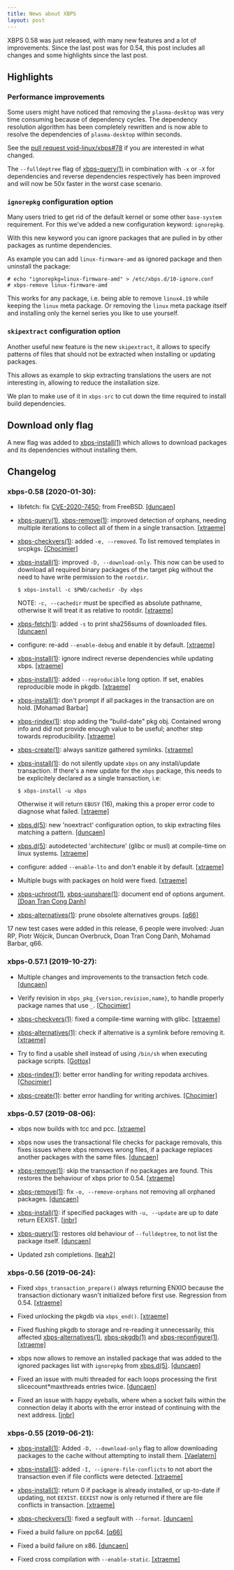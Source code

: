 ```yaml
---
title: News about XBPS
layout: post
---
```


XBPS 0.58 was just released, with many new features and a lot of improvements.
Since the last post was for 0.54, this post includes all changes and some highlights since the last post.

## Highlights

### Performance improvements

Some users might have noticed that removing the `plasma-desktop` was very time consuming because of dependency cycles.
The dependency resolution algorithm has been completely rewritten and is now able to resolve the dependencies of `plasma-desktop` within seconds.

See the [pull request void-linux/xbps#78](https://github.com/void-linux/xbps/pull/78) if you are interested in what changed.

The `--fulldeptree` flag of [xbps-query(1)](https://man.voidlinux.org/xbps-query.1) in combination with `-x` or `-X` for dependencies and reverse dependencies respectively has been improved and will now be 50x faster in the worst case scenario.

### `ignorepkg` configuration option

Many users tried to get rid of the default kernel or some other `base-system` requirement.
For this we've added a new configuration keyword: `ignorepkg`.

With this new keyword you can ignore packages that are pulled in by other packages as runtime dependencies.

As example you can add `linux-firmware-amd` as ignored package and then uninstall the package:

```
# echo "ignorepkg=linux-firmware-amd" > /etc/xbps.d/10-ignore.conf
# xbps-remove linux-firmware-amd
```

This works for any package, i.e. being able to remove `linux4.19` while keeping the `linux` meta package.
Or removing the `linux` meta package itself and installing only the kernel series you like to use yourself.

### `skipextract` configuration option

Another useful new feature is the new `skipextract`, it allows to specify patterns of
files that should not be extracted when installing or updating packages.

This allows as example to skip extracting translations the users are not interesting in,
allowing to reduce the installation size.

We plan to make use of it in `xbps-src` to cut down the time required to install build dependencies.

## Download only flag

A new flag was added to [xbps-install(1)](https://man.voidlinux.org/xbps-install.1) which allows to
download packages and its dependencies without installing them.

## Changelog

### xbps-0.58 (2020-01-30):

 * libfetch: fix [CVE-2020-7450](https://www.freebsd.org/security/advisories/FreeBSD-SA-20:01.libfetch.asc); from FreeBSD. [[duncaen]](https://github.com/Duncaen)

 * [xbps-query(1)](https://man.voidlinux.org/xbps-query.1), [xbps-remove(1)](https://man.voidlinux.org/xbps-remove.1): improved detection
   of orphans, needing multiple iterations to collect
   all of them in a single transaction. [[xtraeme]](https://github.com/xtraeme)

 * [xbps-checkvers(1)](https://man.voidlinux.org/xbps-checkvers.1): added `-e, --removed`.
   To list removed templates in srcpkgs. [[Chocimier]](https://github.com/Chocimier)

 * [xbps-install(1)](https://man.voidlinux.org/xbps-install.1): improved `-D, --download-only`.
   This now can be used to download all required
   binary packages of the target pkg without the need
   to have write permission to the `rootdir`.

   ```
   $ xbps-install -c $PWD/cachedir -Dy xbps
   ```

   NOTE: `-c, --cachedir` must be specified as absolute
   pathname, otherwise it will treat it as relative to
   rootdir. [[xtraeme]](https://github.com/xtraeme)

 * [xbps-fetch(1)](https://man.voidlinux.org/xbps-fetch.1): added `-s` to print sha256sums of
   downloaded files. [[duncaen]](https://github.com/Duncaen)

 * configure: re-add `--enable-debug` and enable it
   by default. [[xtraeme]](https://github.com/xtraeme)

 * [xbps-install(1)](https://man.voidlinux.org/xbps-install.1): ignore indirect reverse dependencies
   while updating xbps. [[xtraeme]](https://github.com/xtraeme)

 * [xbps-install(1)](https://man.voidlinux.org/xbps-install.1): added `--reproducible` long option.
   If set, enables reproducible mode in pkgdb. [[xtraeme]](https://github.com/xtraeme)

 * [xbps-install(1)](https://man.voidlinux.org/xbps-install.1): don't prompt if all packages in
   the transaction are on hold. [Mohamad Barbar]

 * [xbps-rindex(1)](https://man.voidlinux.org/xbps-rindex.1): stop adding the "build-date" pkg obj.
   Contained wrong info and did not provide enough value
   to be useful; another step towards reproducibility.
   [[xtraeme]](https://github.com/xtraeme)

 * [xbps-create(1)](https://man.voidlinux.org/xbps-create.1): always sanitize gathered symlinks. [[xtraeme]](https://github.com/xtraeme)

 * [xbps-install(1)](https://man.voidlinux.org/xbps-install.1): do not silently update `xbps` on
   any install/update transaction. If there's a new update
   for the `xbps` package, this needs to be explicitely
   declared as a single transaction, i.e:

	```
	$ xbps-install -u xbps
	```

   Otherwise it will return `EBUSY` (16), making this a proper
   error code to diagnose what failed. [[xtraeme]](https://github.com/xtraeme)

 * [xbps.d(5)](https://man.voidlinux.org/xbps.d.5): new 'noextract' configuration option,
   to skip extracting files matching a pattern. [[duncaen]](https://github.com/Duncaen)

 * [xbps.d(5)](https://man.voidlinux.org/xbps.d.5): autodetected 'architecture' (glibc or musl)
   at compile-time on linux systems. [[xtraeme]](https://github.com/xtraeme)

 * configure: added `--enable-lto` and don't enable it
   by default. [[xtraeme]](https://github.com/xtraeme)

 * Multiple bugs with packages on hold were fixed. [[xtraeme]](https://github.com/xtraeme)

 * [xbps-uchroot(1)](https://man.voidlinux.org/xbps-uchroot.1), [xbps-uunshare(1)](https://man.voidlinux.org/xbps-uunshare.1): document end of
   options argument. [[Doan Tran Cong Danh]](https://github.com/sgn)

 * [xbps-alternatives(1)](https://man.voidlinux.org/xbps-alternatives.1): prune obsolete alternatives groups. [[q66]](https://github.com/q66)

17 new test cases were added in this release, 6 people
were involved: Juan RP, Piotr Wójcik, Duncan Overbruck,
Doan Tran Cong Danh, Mohamad Barbar, q66.

### xbps-0.57.1 (2019-10-27):

 * Multiple changes and improvements to the transaction
   fetch code. [[duncaen]](https://github.com/Duncaen)

 * Verify revision in `xbps_pkg_{version,revision,name}`,
   to handle properly package names that use `_`.
   [[Chocimier]](https://github.com/Chocimier)

 * [xbps-checkvers(1)](https://man.voidlinux.org/xbps-checkvers.1): fixed a compile-time warning with glibc.
   [[xtraeme]](https://github.com/xtraeme)

 * [xbps-alternatives(1)](https://man.voidlinux.org/xbps-alternatives.1): check if alternative is a
   symlink before removing it. [[xtraeme]](https://github.com/xtraeme)

 * Try to find a usable shell instead of using `/bin/sh`
   when executing package scripts. [[Gottox]](https://github.com/Gottox)

 * [xbps-rindex(1)](https://man.voidlinux.org/xbps-rindex.1): better error handling for writing repodata
   archives. [[Chocimier]](https://github.com/Chocimier)

 * [xbps-create(1)](https://man.voidlinux.org/xbps-create.1): better error handling for writing archives.
   [[Chocimier]](https://github.com/Chocimier)

### xbps-0.57 (2019-08-06):

 * xbps now builds with tcc and pcc. [[xtraeme]](https://github.com/xtraeme)

 * xbps now uses the transactional file checks for package removals,
   this fixes issues where xbps removes wrong files, if a package
   replaces another packages with the same files. [[duncaen]](https://github.com/Duncaen)

 * [xbps-remove(1)](https://man.voidlinux.org/xbps-remove.1): skip the transaction if no packages are found.
   This restores the behaviour of xbps prior to 0.54. [[xtraeme]](https://github.com/xtraeme)

 * [xbps-remove(1)](https://man.voidlinux.org/xbps-remove.1): fix `-o, --remove-orphans` not removing
   all orphaned packages. [[duncaen]](https://github.com/Duncaen)

 * [xbps-install(1)](https://man.voidlinux.org/xbps-install.1): if specified packages with `-u, --update` are
   up to date return EEXIST. [[jnbr]](https://github.com/jnbr)

 * [xbps-query(1)](https://man.voidlinux.org/xbps-query.1): restores old behaviour of `--fulldeptree`,
   to not list the package itself. [[duncaen]](https://github.com/Duncaen)

 * Updated zsh completions. [[leah2]](https://github.com/leah2)

### xbps-0.56 (2019-06-24):

 * Fixed `xbps_transaction_prepare()` always returning
   ENXIO because the transaction dictionary wasn't
   initialized before first use. Regression from 0.54. [[xtraeme]](https://github.com/xtraeme)

 * Fixed unlocking the pkgdb via `xbps_end()`. [[xtraeme]](https://github.com/xtraeme)

 * Fixed flushing pkgdb to storage and re-reading it unnecessarily,
   this affected [xbps-alternatives(1)](https://man.voidlinux.org/xbps-alternatives.1),
   [xbps-pkgdb(1)](https://man.voidlinux.org/xbps-pkgdb.1) and
   [xbps-reconfigure(1)](https://man.voidlinux.org/xbps-reconfigure.1).
   [[xtraeme]](https://github.com/xtraeme)

 * xbps now allows to remove an installed package that was
   added to the ignored packages list with `ignorepkg` from
   [xbps.d(5)](https://man.voidlinux.org/xbps.d.5). [[duncaen]](https://github.com/Duncaen)

 * Fixed an issue with multi threaded for each loops
   processing the first slicecount*maxthreads entries twice. [[duncaen]](https://github.com/Duncaen)

 * Fixed an issue with happy eyeballs, where when a socket
   fails within the connection delay it aborts with the error
   instead of continuing with the next address. [[jnbr]](https://github.com/jnbr)

### xbps-0.55 (2019-06-21):

 * [xbps-install(1)](https://man.voidlinux.org/xbps-install.1): Added `-D, --download-only` flag to allow
   downloading packages to the cache without attempting to
   install them. [[Vaelatern]](https://github.com/Vaelatern)

 * [xbps-install(1)](https://man.voidlinux.org/xbps-install.1): added `-I, --ignore-file-conflicts` to not abort
   the transaction even if file conflicts were detected. [[xtraeme]](https://github.com/xtraeme)

 * [xbps-install(1)](https://man.voidlinux.org/xbps-install.1): return 0 if package is already installed,
   or up-to-date if updating, not `EEXIST`. `EEXIST` now is only
   returned if there are file conflicts in transaction. [[xtraeme]](https://github.com/xtraeme)

 * [xbps-checkvers(1)](https://man.voidlinux.org/xbps-checkvers.1): fixed a segfault with `--format`. [[duncaen]](https://github.com/Duncaen)

 * Fixed a build failure on ppc64. [[q66]](https://github.com/q66)

 * Fixed a build failure on x86. [[duncaen]](https://github.com/Duncaen)

 * Fixed cross compilation with `--enable-static`. [[xtraeme]](https://github.com/xtraeme)
